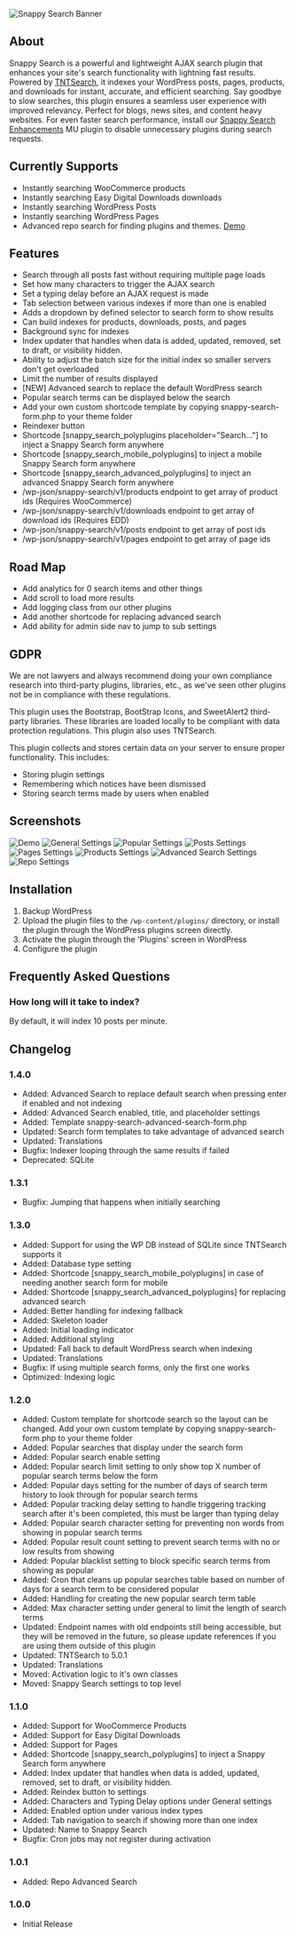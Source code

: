 ![Snappy Search Banner](.wordpress-org/banner-1880x609.png)
## About

Snappy Search is a powerful and lightweight AJAX search plugin that enhances your site's search functionality with lightning fast results. Powered by [TNTSearch](https://github.com/teamtnt/tntsearch), it indexes your WordPress posts, pages, products, and downloads for instant, accurate, and efficient searching. Say goodbye to slow searches, this plugin ensures a seamless user experience with improved relevancy. Perfect for blogs, news sites, and content heavy websites. For even faster search performance, install our [Snappy Search Enhancements](https://www.polyplugins.com/product/snappy-search-enhancements/) MU plugin to disable unnecessary plugins during search requests.

## Currently Supports

* Instantly searching WooCommerce products
* Instantly searching Easy Digital Downloads downloads
* Instantly searching WordPress Posts
* Instantly searching WordPress Pages
* Advanced repo search for finding plugins and themes. [Demo](https://www.polyplugins.com/repo-search/)

## Features

* Search through all posts fast without requiring multiple page loads
* Set how many characters to trigger the AJAX search
* Set a typing delay before an AJAX request is made
* Tab selection between various indexes if more than one is enabled
* Adds a dropdown by defined selector to search form to show results
* Can build indexes for products, downloads, posts, and pages
* Background sync for indexes
* Index updater that handles when data is added, updated, removed, set to draft, or visibility hidden.
* Ability to adjust the batch size for the initial index so smaller servers don't get overloaded
* Limit the number of results displayed
* [NEW] Advanced search to replace the default WordPress search
* Popular search terms can be displayed below the search
* Add your own custom shortcode template by copying snappy-search-form.php to your theme folder
* Reindexer button
* Shortcode [snappy_search_polyplugins placeholder="Search..."] to inject a Snappy Search form anywhere
* Shortcode [snappy_search_mobile_polyplugins] to inject a mobile Snappy Search form anywhere
* Shortcode [snappy_search_advanced_polyplugins] to inject an advanced Snappy Search form anywhere
* /wp-json/snappy-search/v1/products endpoint to get array of product ids (Requires WooCommerce)
* /wp-json/snappy-search/v1/downloads endpoint to get array of download ids (Requires EDD)
* /wp-json/snappy-search/v1/posts endpoint to get array of post ids
* /wp-json/snappy-search/v1/pages endpoint to get array of page ids

## Road Map

* Add analytics for 0 search items and other things
* Add scroll to load more results
* Add logging class from our other plugins
* Add another shortcode for replacing advanced search
* Add ability for admin side nav to jump to sub settings

## GDPR

We are not lawyers and always recommend doing your own compliance research into third-party plugins, libraries, etc., as we've seen other plugins not be in compliance with these regulations.

This plugin uses the Bootstrap, BootStrap Icons, and SweetAlert2 third-party libraries. These libraries are loaded locally to be compliant with data protection regulations. This plugin also uses TNTSearch.

This plugin collects and stores certain data on your server to ensure proper functionality. This includes:

* Storing plugin settings
* Remembering which notices have been dismissed
* Storing search terms made by users when enabled

## Screenshots

![Demo](.wordpress-org/screenshot-1.jpg)
![General Settings](.wordpress-org/screenshot-2.jpg)
![Popular Settings](.wordpress-org/screenshot-3.jpg)
![Posts Settings](.wordpress-org/screenshot-4.jpg)
![Pages Settings](.wordpress-org/screenshot-5.jpg)
![Products Settings](.wordpress-org/screenshot-6.jpg)
![Advanced Search Settings](.wordpress-org/screenshot-7.jpg)
![Repo Settings](.wordpress-org/screenshot-8.jpg)

## Installation

1. Backup WordPress
2. Upload the plugin files to the `/wp-content/plugins/` directory, or install the plugin through the WordPress plugins screen directly.
3. Activate the plugin through the 'Plugins' screen in WordPress
4. Configure the plugin

## Frequently Asked Questions

### How long will it take to index?

By default, it will index 10 posts per minute.

## Changelog

### 1.4.0
* Added: Advanced Search to replace default search when pressing enter if enabled and not indexing
* Added: Advanced Search enabled, title, and placeholder settings
* Added: Template snappy-search-advanced-search-form.php
* Updated: Search form templates to take advantage of advanced search
* Updated: Translations
* Bugfix: Indexer looping through the same results if failed
* Deprecated: SQLite

### 1.3.1
* Bugfix: Jumping that happens when initially searching

### 1.3.0
* Added: Support for using the WP DB instead of SQLite since TNTSearch supports it
* Added: Database type setting
* Added: Shortcode [snappy_search_mobile_polyplugins] in case of needing another search form for mobile
* Added: Shortcode [snappy_search_advanced_polyplugins] for replacing advanced search
* Added: Better handling for indexing fallback
* Added: Skeleton loader
* Added: Initial loading indicator
* Added: Additional styling
* Updated: Fall back to default WordPress search when indexing
* Updated: Translations
* Bugfix: If using multiple search forms, only the first one works
* Optimized: Indexing logic

### 1.2.0
* Added: Custom template for shortcode search so the layout can be changed. Add your own custom template by copying snappy-search-form.php to your theme folder
* Added: Popular searches that display under the search form
* Added: Popular search enable setting
* Added: Popular search limit setting to only show top X number of popular search terms below the form
* Added: Popular days setting for the number of days of search term history to look through for popular search terms
* Added: Popular tracking delay setting to handle triggering tracking search after it's been completed, this must be larger than typing delay
* Added: Popular search character setting for preventing non words from showing in popular search terms
* Added: Popular result count setting to prevent search terms with no or low results from showing
* Added: Popular blacklist setting to block specific search terms from showing as popular
* Added: Cron that cleans up popular searches table based on number of days for a search term to be considered popular
* Added: Handling for creating the new popular search term table
* Added: Max character setting under general to limit the length of search terms
* Updated: Endpoint names with old endpoints still being accessible, but they will be removed in the future, so please update references if you are using them outside of this plugin
* Updated: TNTSearch to 5.0.1
* Updated: Translations
* Moved: Activation logic to it's own classes
* Moved: Snappy Search settings to top level

### 1.1.0
* Added: Support for WooCommerce Products
* Added: Support for Easy Digital Downloads
* Added: Support for Pages
* Added: Shortcode [snappy_search_polyplugins] to inject a Snappy Search form anywhere
* Added: Index updater that handles when data is added, updated, removed, set to draft, or visibility hidden.
* Added: Reindex button to settings
* Added: Characters and Typing Delay options under General settings
* Added: Enabled option under various index types
* Added: Tab navigation to search if showing more than one index
* Updated: Name to Snappy Search
* Bugfix: Cron jobs may not register during activation

### 1.0.1
* Added: Repo Advanced Search

### 1.0.0
* Initial Release